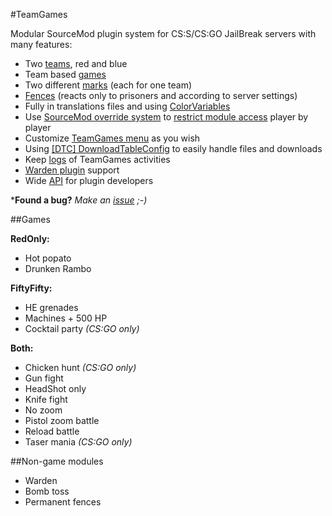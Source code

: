 #TeamGames

Modular SourceMod plugin system for CS:S/CS:GO JailBreak servers with many features:
- Two [teams](https://github.com/KissLick/TeamGames/wiki/Teams), red and blue
- Team based [games](https://github.com/KissLick/TeamGames/wiki/Games)
- Two different [marks](https://github.com/KissLick/TeamGames/wiki/Marks) (each for one team)
- [Fences](https://github.com/KissLick/TeamGames/wiki/Fences) (reacts only to prisoners and according to server settings)
- Fully in translations files and using [ColorVariables](https://github.com/KissLick/ColorVariables)
- Use [SourceMod override system](https://wiki.alliedmods.net/Overriding_Command_Access_%28SourceMod%29) to [restrict module access](https://github.com/KissLick/TeamGames/wiki/Module-config#overriding-menu-items-access) player by player
- Customize [TeamGames menu](https://github.com/KissLick/TeamGames/wiki/Module-config) as you wish
- Using [[DTC] DownloadTableConfig](https://github.com/KissLick/DownloadTableConfig) to easily handle files and downloads
- Keep [logs](https://github.com/KissLick/TeamGames/wiki/Logs) of TeamGames activities
- [Warden plugin](https://github.com/KissLick/TeamGames/wiki/Warden-plugin) support
- Wide [API](http://www.teamgames.ga/teamgames) for plugin developers

***Found a bug?** *Make an [issue](https://github.com/KissLick/TeamGames/issues/new?title=Not%20something%20like%20%22bug%22%20or%20%22problem%22%20pls...&labels=bug) ;-)*

##Games

**RedOnly:**
- Hot popato
- Drunken Rambo

**FiftyFifty:**
- HE grenades
- Machines + 500 HP
- Cocktail party *(CS:GO only)*

**Both:**
- Chicken hunt *(CS:GO only)*
- Gun fight
- HeadShot only
- Knife fight
- No zoom
- Pistol zoom battle
- Reload battle
- Taser mania *(CS:GO only)*

##Non-game modules
- Warden
- Bomb toss
- Permanent fences

